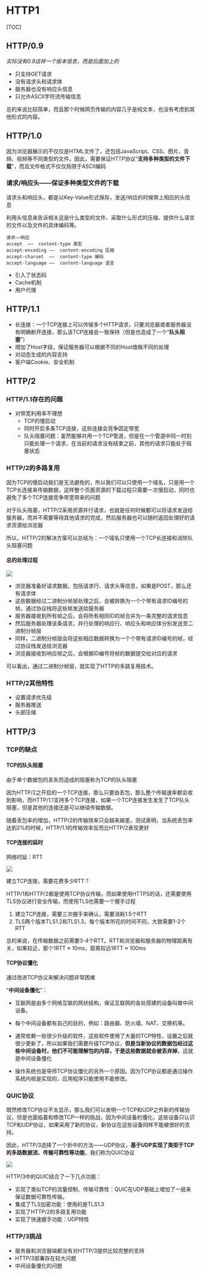 # HTTP1

[TOC]

## HTTP/0.9

*实际没有0.9这样一个版本信息，而是后面加上的*

- 只支持GET请求
- 没有请求头和请求体
- 服务器也没有响应头信息
- 只允许ASCII字符流传输信息

总的来说比较简单，而且那个时候网页传输的内容几乎是纯文本，也没有考虑到其他形式的内容。

## HTTP/1.0

因为浏览器展示的不仅仅是HTML文件了，还包括JavaScript、CSS、图片、音频、视频等不同类型的文件。因此，需要保证HTTP协议“**支持多种类型的文件下载**”，而且文件格式不仅仅局限于ASCII编码

### 请求/响应头——保证多种类型文件的下载

请求头和响应头，都是以Key-Value形式保存，发送/响应的时候带上相应的头信息

利用头信息来告诉相关这是什么类型的文件、采取什么形式的压缩、提供什么语言的文件以及文件的具体编码等。

```http
请求——响应
accept	——	content-type 类型
accept-encoding	——	content-encoding 压缩
accept-charset	——	content-type 编码
accept-language	——	content-language 语言
```

- 引入了状态码
- Cache机制
- 用户代理

## HTTP/1.1

- 长连接：一个TCP连接上可以传输多个HTTP请求，只要浏览器或者服务器没有明确断开连接，那么该TCP连接会一致保持（但是也造成了一个“**队头阻塞**”）
- 增加了Host字段，保证服务器可以根据不同的Host值做不同的处理
- 对动态生成的内容支持
- 客户端Cookie、安全机制

## HTTP/2

### HTTP/1.1存在的问题

- 对带宽利用率不理想
  - TCP的慢启动
  - 同时开启多条TCP连接，这些连接会竞争固定带宽
  - 队头阻塞问题：虽然能够共用一个TCP管道，但是在一个管道中同一时刻只能处理一个请求，在当前的请求没有结束之前，其他的请求只能处于阻塞状态

### HTTP/2的多路复用

因为TCP的慢启动我们是无法避免的，所以我们可以只使用一个域名，只是用一个TCP长连接来传输数据，这样整个页面资源的下载过程只需要一次慢启动，同时也避免了多个TCP连接竞争带宽带来的问题

对于队头阻塞，HTTP/2采用资源并行请求，也就是任何时候都可以将请求发送给服务器，而并不需要等待其他请求的完成，然后服务器也可以随时返回处理好的请求资源给浏览器

所以，HTTP/2的解决方案可以总结为：一个域名只使用一个TCP长连接和消除队头阻塞问题

#### 总的处理过程

![](I:\myFuture\桌面资料\面试\学习图片\HTTP2协议栈.png)

- 浏览器准备好请求数据，包括请求行、请求头等信息，如果是POST，那么还有请求体
- 这些数据经过二进制分帧层处理之后，会被转换为一个个带有请求ID编号的帧，通过协议栈将这些帧发送给服务器
- 服务器接收到所有帧之后，会将所有相同ID的帧合并为一条完整的请求信息
- 然后服务器处理该条请求，并行处理的响应行、响应头和响应体分别发送至二进制分帧层
- 同样，二进制分帧层会将这些相应数据转换为一个个带有请求ID编号的帧，经过协议栈发送给浏览器
- 浏览器接收到响应帧之后，会根据ID编号将帧的数据提交给对应的请求

可以看出，通过二进制分帧层，就实现了HTTP的多路复用技术。

### HTTP/2其他特性

- 设置请求优先级
- 服务器推送
- 头部压缩

## HTTP/3

### TCP的缺点

#### TCP的队头阻塞

由于单个数据包的丢失而造成的阻塞称为TCP的队头阻塞

因为HTTP/2之开启的一个TCP连接，那么只要由丢包，那么整个传输速率都会收到影响，而HTTP/1.1支持多个TCP连接，如果一个TCP连接发生发生了TCP队头阻塞，但是其他的连接还是可以继续传输数据。

随着丢包率的增加，HTTP/2的传输效率只会越来越差。测试表明，当系统丢包率达到2%的时候，HTTP/1.1的传输效率反而比HTTP/2表现更好

#### TCP连接的延时

网络时延：RTT

![](I:\myFuture\桌面资料\面试\学习图片\网络时延.png)

建立TCP连接，需要花费多少RTT？

HTTP/1和HTTP/2都是使用TCP协议传输，而如果使用HTTPS的话，还需要使用TLS协议进行安全传输，而使用TLS也需要一个握手过程

1. 建立TCP连接，需要三次握手来确认，需要消耗1.5个RTT
2. TLS两个版本TLS1.2和TLS1.3，每个版本所花的时间不同，大致需要1-2个RTT

总的来说，在传输数据之前需要3-4个RTT。RTT和浏览器和服务器的物理距离有关，如果较近，那个1RTT ≈ 10ms，距离较远1RTT ≈ 100ms

#### TCP协议僵化

通过改进TCP协议来解决问题非常困难

“**中间设备僵化**”：

- 互联网是由多个网络互联的网状结构，保证互联网的各处搭建的设备叫做中间设备。
- 每个中间设备都有自己的目的，例如：路由器、防火墙、NAT、交换机等。
- 通常依赖一些很少升级的软件，这些软件使用了大量的TCP特性，设置之后就很少更新了，所以如果我们需要升级TCP协议，**但是当新协议的数据包经过这些中间设备时，他们不可能理解包的内容，于是这些数据就会被丢弃掉**，这就是中间设备僵化

- 操作系统也是导师TCP协议僵化的另外一个原因。因为TCP协议都是通过操作系统内核是实现的，应用程序只能使用不能修改。

### QUIC协议

既然修改TCP协议不太显示，那么我们可以发明一个TCP和UDP之外新的传输协议，但是也面临着和修改TCP一样的挑战，因为中间设备的僵化，这些设备只认识TCP和UDP协议，如果采用了新的协议，新协议在这些设备同样不能被很好的支持。

因此，HTTP/3选择了一个折中的方法——UDP协议，**基于UDP实现了类型于TCP的多路数据流、传输可靠性等功能**，我们称为QUIC协议

![](I:\myFuture\桌面资料\面试\学习图片\HTTP2和HTTP3协议栈.png)

HTTP/3中的QUIC结合了一下几点功能：

- 实现了类似TCP的流量控制、传输可靠性：QUIC在UDP基础上增加了一层来保证数据可靠性传输。
- 集成了TLS加密功能：使用的是TLS1.3
- 实现了HTTP/2的多路复用功能
- 实现了快速握手功能：UDP特性

### HTTP/3挑战

- 服务器和浏览器端都没有对HTTP/3提供比较完整的支持
- HTTP/3部署存在较大问题
- 中间设备僵化的问题